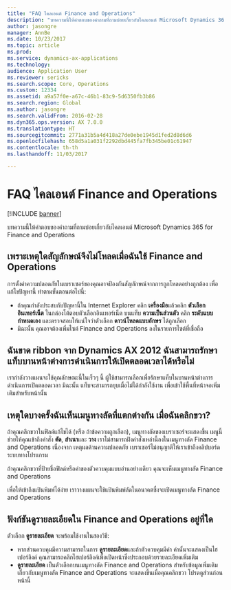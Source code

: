 ```yaml
---
title: "FAQ ไคลเอนต์ Finance and Operations"
description: "บทความนี้ให้คำตอบของคำถามที่ถามบ่อยเกี่ยวกับไคลเอนต์ Microsoft Dynamics 365 for Finance and Operations"
author: jasongre
manager: AnnBe
ms.date: 10/23/2017
ms.topic: article
ms.prod: 
ms.service: dynamics-ax-applications
ms.technology: 
audience: Application User
ms.reviewer: sericks
ms.search.scope: Core, Operations
ms.custom: 12334
ms.assetid: a9a57f0e-a67c-46b1-83c9-5d6350fb3b86
ms.search.region: Global
ms.author: jasongre
ms.search.validFrom: 2016-02-28
ms.dyn365.ops.version: AX 7.0.0
ms.translationtype: HT
ms.sourcegitcommit: 2771a31b5a4d418a27de0ebe1945d1fed2d8d6d6
ms.openlocfilehash: 658d5a1a031f2292dbd445fa7fb345be01c61947
ms.contentlocale: th-th
ms.lasthandoff: 11/03/2017

---
```


# <a name="finance-and-operations-client-faq"></a>FAQ ไคลเอนต์ Finance and Operations

[!INCLUDE [banner](../includes/banner.md)]

บทความนี้ให้คำตอบของคำถามที่ถามบ่อยเกี่ยวกับไคลเอนต์ Microsoft Dynamics 365 for Finance and Operations

<a name="why-arent-symbols-loaded-when-i-use-finance-and-operations"></a>เพราะเหตุใดสัญลักษณ์จึงไม่โหลดเมื่อฉันใช้ Finance and Operations
-----------------------------------------------------------------

การตั้งค่าความปลอดภัยในเบราเซอร์ของคุณอาจป้องกันสัญลักษณ์จากการถูกโหลดอย่างถูกต้อง เพื่อแก้ไขปัญหานี้ ทำตามขั้นตอนต่อไปนี้:

-   ถ้าคุณกำลังประสบกับปัญหานี้ใน Internet Explorer คลิก **เครื่องมือ**แล้วคลิก **ตัวเลือกอินเทอร์เน็ต**  ในกล่องโต้ตอบตัวเลือกอินเทอร์เน็ต บนแท็บ **ความเป็นส่วนตัว** คลิก **ระดับแบบกำหนดเอง** และตรวจสอบให้แน่ใจว่าตัวเลือก **ดาวน์โหลดแบบอักษร** ได้ถูกเลือก
-   มิฉะนั้น คุณอาจต้องเพิ่มไซต์ Finance and Operations ลงในรายการไซต์ที่เชื่อถือ

## <a name="i-miss-the-ribbon-from-dynamics-ax-2012-can-i-keep-action-pane-tabs-open-all-the-time"></a>ฉันขาด ribbon จาก Dynamics AX 2012 ฉันสามารถรักษาแท็บบานหน้าต่างการดำเนินการให้เปิดตลอดเวลาได้หรือไม่
เรากำลังวางแผนจะใช้คุณลักษณะนี้ในเร็วๆ นี้ ผู้ใช้สามารถเลือกเพื่อรักษาแท็บในบานหน้าต่างการดำเนินการเปิดตลอดเวลา มิฉะนั้น แท็บจะสามารถยุบเมื่อไม่ได้กำลังใช้งาน เพื่อเข้าใช้พื้นที่หน้าจอเพิ่มเติมสำหรับหน้านั้น

## <a name="why-do-i-sometimes-see-different-shortcut-menus-when-i-right-click"></a>เหตุใดบางครั้งฉันเห็นเมนูทางลัดที่แตกต่างกัน เมื่อฉันคลิกขวา?
ถ้าคุณคลิกขวาในฟิลด์แก้ไขได้ (หรือ ถ้าข้อความถูกเลือก), เมนูทางลัดของเบราเซอร์จะแสดงขึ้น เมนูนี้ช่วยให้คุณเข้าถึงคำสั่ง **ตัด**, **สำเนา**และ **วาง** เราไม่สามารถฝังคำสั่งเหล่านี้ลงในเมนูทางลัด Finance and Operations เนื่องจาก เหตุผลด้านความปลอดภัย เบราเซอร์ไม่อนุญาติให้เราเข้าถึงคลิปบอร์ดระบบทางโปรแกรม

ถ้าคุณคลิกขวาที่ป้ายชื่อฟิลด์หรือค่าของตัวควบคุมแบบอ่านอย่างเดียว คุณจะเห็นเมนูทางลัด Finance and Operations

เพื่อให้เข้าถึงแป้นพิมพ์ได้ง่าย เราวางแผนจะใช้แป้นพิมพ์ลัดในอนาคตซึ่งจะเปิดเมนูทางลัด Finance and Operations

## <a name="where-is-the-view-details-functionality-in-finance-and-operations"></a>ฟังก์ชันดูรายละเอียดใน Finance and Operations อยู่ที่ใด
ตัวเลือก **ดูรายละเอียด** จะพร้อมใช้งานในสองวิธี:

-   หากส่วนควบคุมมีความสามารถในการ **ดูรายละเอียด**และถ้าตัวควบคุมมีค่า ค่านั้นจะแสดงเป็นไฮเปอร์ลิงค์ คุณสามารถคลิกไฮเปอร์ลิงค์เพื่อเปิดหน้าซึ่งประกอบด้วยรายละเอียดเพิ่มเติม
-   **ดูรายละเอียด** เป็นตัวเลือกบนเมนูทางลัด Finance and Operations สำหรับข้อมูลเพิ่มเติมเกี่ยวกับเมนูทางลัด Finance and Operations จะแสดงขึ้นเมื่อคุณคลิกขวา โปรดดูส่วนก่อนหน้านี้





